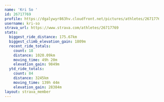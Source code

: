 ```yaml
---
name: 'Kri So '
id: 26717769
profile: https://dgalywyr863hv.cloudfront.net/pictures/athletes/26717769/7761026/14/large.jpg
username: kri-so
strava_url: https://www.strava.com/athletes/26717769
stats:
  biggest_ride_distance: 175.67km
  biggest_climb_elevation_gain: 1809m
  recent_ride_totals:
    count: 18
    distance: 1020.09km
    moving_time: 49h 20m
    elevation_gain: 9849m
  ytd_ride_totals:
    count: 84
    distance: 3245km
    moving_time: 139h 44m
    elevation_gain: 28384m
layout: strava_member
--- 
```

